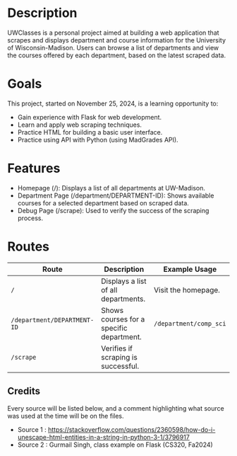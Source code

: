 # Description
UWClasses is a personal project aimed at building a web application that scrapes and displays department and course information for the University of Wisconsin-Madison. Users can browse a list of departments and view the courses offered by each department, based on the latest scraped data.

# Goals
This project, started on November 25, 2024, is a learning opportunity to:
- Gain experience with Flask for web development.
- Learn and apply web scraping techniques.
- Practice HTML for building a basic user interface.
- Practice using API with Python (using MadGrades API).

# Features
- Homepage (/): Displays a list of all departments at UW-Madison.
- Department Page (/department/DEPARTMENT-ID): Shows available courses for a selected department based on scraped data.
- Debug Page (/scrape): Used to verify the success of the scraping process.

# Routes
| **Route**                 | **Description**                                   | **Example Usage**       |
|---------------------------|------------------------------------------------|------------------------|
| `/`                       | Displays a list of all departments.              | Visit the homepage.     |
| `/department/DEPARTMENT-ID` | Shows courses for a specific department.        | `/department/comp_sci`        |
| `/scrape`                 | Verifies if scraping is successful.   

## Credits
Every source will be listed below, and a comment highlighting what source was used at the time will be on the files.
- Source 1 : https://stackoverflow.com/questions/2360598/how-do-i-unescape-html-entities-in-a-string-in-python-3-1/3796917
- Source 2 : Gurmail Singh, class example on Flask (CS320, Fa2024)